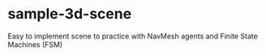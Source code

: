 # sample-3d-scene
Easy to implement scene to practice with NavMesh agents and Finite State Machines (FSM)
